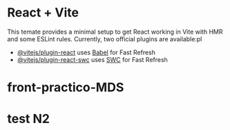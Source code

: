 # React + Vite
This temate provides a minimal setup to get React working in Vite with HMR and some ESLint rules.
Currently, two official plugins are available:pl
- [@vitejs/plugin-react](https://github.com/vitejs/vite-plugin-react/blob/main/packages/plugin-react/README.md) uses [Babel](https://babeljs.io/) for Fast Refresh
- [@vitejs/plugin-react-swc](https://github.com/vitejs/vite-plugin-react-swc) uses [SWC](https://swc.rs/) for Fast Refresh

# front-practico-MDS

# test N2
